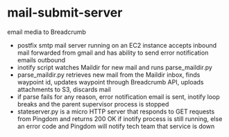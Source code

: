 # mail-submit-server
email media to Breadcrumb

- postfix smtp mail server running on an EC2 instance accepts inbound mail forwarded from gmail and has ability to send error notification emails outbound
- inotify script watches Maildir for new mail and runs parse_maildir.py
- parse_maildir.py retrieves new mail from the Maildir inbox, finds waypoint id, updates waypoint through Breadcrumb API, uploads attachments to S3, discards mail
- if parse fails for any reason, error notification email is sent, inotify loop breaks and the parent supervisor process is stopped
- stateserver.py is a micro HTTP server that responds to GET requests from Pingdom and returns 200 OK if inotify process is still running, else an error code and Pingdom will notify tech team that service is down 
